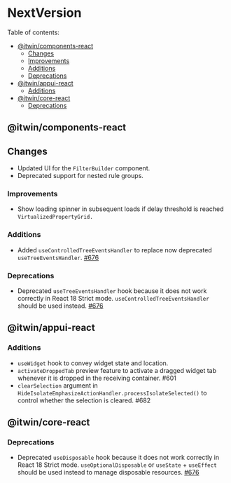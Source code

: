 # NextVersion <!-- omit from toc -->

Table of contents:

- [@itwin/components-react](#itwincomponents-react)
  - [Changes](#changes)
  - [Improvements](#improvements)
  - [Additions](#additions)
  - [Deprecations](#deprecations)
- [@itwin/appui-react](#itwinappui-react)
  - [Additions](#additions)
- [@itwin/core-react](#itwincore-react)
  - [Deprecations](#deprecations)

## @itwin/components-react

## Changes

- Updated UI for the `FilterBuilder` component.
- Deprecated support for nested rule groups.

### Improvements

- Show loading spinner in subsequent loads if delay threshold is reached `VirtualizedPropertyGrid.`

### Additions

- Added `useControlledTreeEventsHandler` to replace now deprecated `useTreeEventsHandler`. [#676](https://github.com/iTwin/appui/pull/676)

### Deprecations

- Deprecated `useTreeEventsHandler` hook because it does not work correctly in React 18 Strict mode. `useControlledTreeEventsHandler` should be used instead. [#676](https://github.com/iTwin/appui/pull/676)

## @itwin/appui-react

### Additions

- `useWidget` hook to convey widget state and location.
- `activateDroppedTab` preview feature to activate a dragged widget tab whenever it is dropped in the receiving container. #601
- `clearSelection` argument in `HideIsolateEmphasizeActionHandler.processIsolateSelected()` to control whether the selection is cleared. #682

## @itwin/core-react

### Deprecations

- Deprecated `useDisposable` hook because it does not work correctly in React 18 Strict mode. `useOptionalDisposable` or `useState` + `useEffect` should be used instead to manage disposable resources. [#676](https://github.com/iTwin/appui/pull/676)
